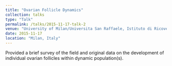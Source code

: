```yaml
---
title: "Ovarian Follicle Dynamics"
collection: talks
type: "Talk"
permalink: /talks/2015-11-17-talk-2
venue: "University of Milan/Universita San Raffaele, Istituto di Ricovero e Cura a Carattere."
date: 2015-11-17
location: "Milan, Italy"
---
```


Provided a brief survey of the field and original data on the development of individual ovarian follicles within dynamic population(s).
